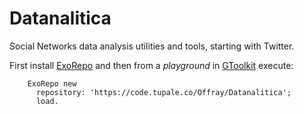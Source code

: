 # Datanalitica

Social Networks data analysis utilities and tools, starting with Twitter.

First install [ExoRepo](https://code.tupale.co/Offray/ExoRepo) and then from a _playground_ in [GToolkit](https://gtoolkit.com/) execute:

```smalltalk
    ExoRepo new
      repository: 'https://code.tupale.co/Offray/Datanalitica';
      load.
```
